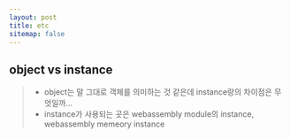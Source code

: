 ```yaml
---
layout: post
title: etc
sitemap: false
---
```


## object vs instance
> * object는 말 그대로 객체를 의미하는 것 같은데 instance랑의 차이점은 무엇일까...
> * instance가 사용되는 곳은 webassembly module의 instance, webassembly memeory instance